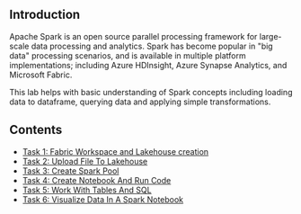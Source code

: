 ## Introduction

Apache Spark is an open source parallel processing framework for large-scale data processing and analytics. Spark has become popular in "big data" processing scenarios, and is available in multiple platform implementations; including Azure HDInsight, Azure Synapse Analytics, and Microsoft Fabric.

This lab helps with basic understanding of Spark concepts including loading data to dataframe, querying data and applying simple transformations. 

## Contents

  -  [Task 1: Fabric Workspace and Lakehouse creation](Task1-Fabric-Workspace-and-Lakehouse-creation.md)
  -  [Task 2: Upload File To Lakehouse](Task2-Upload-DataSet-To-Lakehouse.md)
  -  [Task 3: Create Spark Pool](Task3-Create-Spark-Pool.md)
  -  [Task 4: Create Notebook And Run Code](Task4-Create-Notebook-And-Run-Code.md)
  -  [Task 5: Work With Tables And SQL](Work-With-Tables-And-SQL.md)
  -  [Task 6: Visualize Data In A Spark Notebook](Task6-Visualize-Data-In-A-Spark-Notebook.md)
